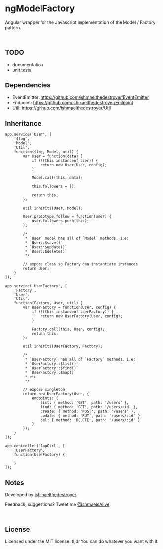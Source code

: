 # ngModelFactory

Angular wrapper for the Javascript implementation of the Model / Factory pattern.

<br />

## TODO

- documentation
- unit tests

## Dependencies

- EventEmitter: https://github.com/ishmaelthedestroyer/EventEmitter
- Endpoint: https://github.com/ishmaelthedestroyer/Endpoint
- Util: https://github.com/ishmaelthedestroyer/Util

## Inheritance

```
app.service('User', [
    '$log',
    'Model',
    'Util',
    function($log, Model, util) {
        var User = function(data) {
            if (!(this instanceof User)) {
                return new User(User, config);
            }

            Model.call(this, data);

            this.followers = [];

            return this;
        };

        util.inherits(User, Model);

        User.prototype.follow = function(user) {
            user.followers.push(this);
        };

        /*
         * `User` model has all of `Model` methods, i.e:
         * `User::$save()`
         * `User::$update()`
         * `User::$delete()`
         */

        // expose class so Factory can instantiate instances
        return User;
    }
]);

app.service('UserFactory', [
    'Factory',
    'User',
    'Util',
    function(Factory, User, util) {
        var UserFactory = function(User, config) {
            if (!(this instanceof UserFactory)) {
                return new UserFactory(User, config);
            }

            Factory.call(this, User, config);
            return this;
        };

        util.inherits(UserFactory, Factory);

        /*
         * `UserFactory` has all of `Factory` methods, i.e:
         * `UserFactory::$list()`
         * `UserFactory::$find()`
         * `UserFactory::$map()`
         * etc
         */

        // expose singleton
        return new UserFactory(User, {
            endpoints: {
                list: { method: 'GET', path: '/users' },
                find: { method: 'GET', path: '/users/:id' },
                create: { method: 'POST', path: '/users' },
                update: { method: 'PUT', path: '/users/:id' },
                del: { method: 'DELETE', path: '/users/:id' }
            }
        });
    }
]);

app.controller('AppCtrl', [
    'UserFactory',
    function(UserFactory) {

    }
]);
```

## Notes
Developed by <a href='http://twitter.com/ishmaelsalive'>ishmaelthedestroyer</a>. <br />

Feedback, suggestions? Tweet me <a href='http://twitter.com/ishmaelsalive'>@IshmaelsAlive</a>. <br />

<br />

## License
Licensed under the MIT license. tl;dr You can do whatever you want with it.